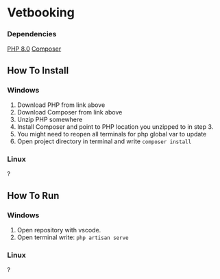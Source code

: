 # Vetbooking

### Dependencies
[PHP 8.0](https://windows.php.net/downloads/releases/php-8.0.0-nts-Win32-vs16-x64.zip)
[Composer](https://getcomposer.org/download/)

## How To Install

### Windows

1. Download PHP from link above
2. Download Composer from link above
3. Unzip PHP somewhere
4. Install Composer and point to PHP location you unzipped to in step 3.
5. You might need to reopen all terminals for php global var to update
6. Open project directory in terminal and write `composer install`

### Linux
?

## How To Run

### Windows

1. Open repository with vscode.
2. Open terminal write: 
    `php artisan serve`

### Linux
?